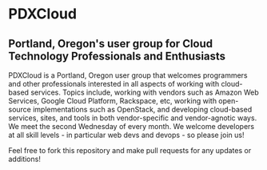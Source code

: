 # PDXCloud

## Portland, Oregon's user group for Cloud Technology Professionals and Enthusiasts

PDXCloud is a Portland, Oregon user group that welcomes programmers and other
professionals interested in all aspects of working with cloud-based services.
Topics include, working with vendors such as Amazon Web Services, Google Cloud Platform,
Rackspace, etc, working with open-source implementations such as OpenStack, and
developing cloud-based services, sites, and tools in both vendor-specific and
vendor-agnotic ways. We meet the second Wednesday of every month. We welcome developers
at all skill levels - in particular web devs and devops - so please join us!

Feel free to fork this repository and make pull requests for any updates or
additions!
